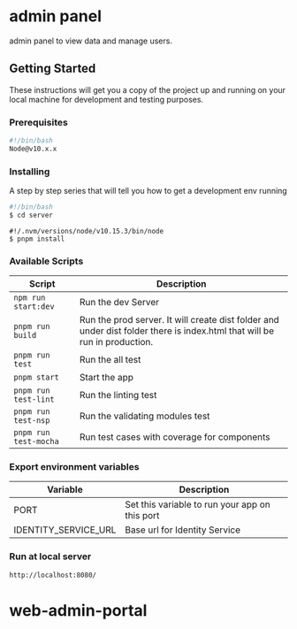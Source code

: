 # admin panel

admin panel to view data and manage users.

## Getting Started

These instructions will get you a copy of the project up and running on your local machine for development and testing purposes.

### Prerequisites

```bash
#!/bin/bash
Node@v10.x.x
```

### Installing

A step by step series that will tell you how to get a development env running

```bash
#!/bin/bash
$ cd server
```

```node
#!/.nvm/versions/node/v10.15.3/bin/node
$ pnpm install
```

### Available Scripts

| Script                   | Description                                                                                                               |
| -------------            | ------------------------------------------------------------------------------------------------------------------------- |
| `npm run start:dev`      | Run the dev Server                                                                                                       |
| `pnpm run build`          | Run the prod server. It will create dist folder and under dist folder there is index.html that will be run in production. |
| `pnpm run test`           | Run the all test                                                                                                          |
| `pnpm start`              | Start the app                                                                                                             |
| `pnpm run test-lint`      | Run the linting test                                                                                                      |
| `pnpm run test-nsp`       | Run the validating modules test                                                                                           |
| `pnpm run test-mocha`     | Run test cases with coverage for components                                                                               |

### Export environment variables

| Variable                       | Description                                                                                                               |
| -------------------            | --------------------------------------------------------------------------------------------------------------------------|
| PORT                           | Set this variable to run your app on this port                                                                            |
| IDENTITY_SERVICE_URL           | Base url for Identity Service                                                                                             |

### Run at local server

```bash
http://localhost:8080/
```
# web-admin-portal
